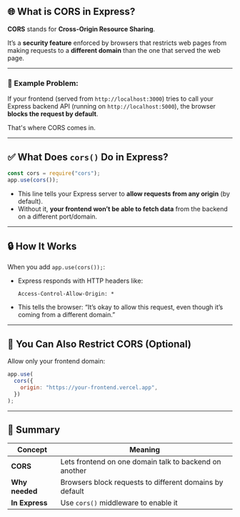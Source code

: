 ## 🌐 What is CORS in Express?

**CORS** stands for **Cross-Origin Resource Sharing**.

It’s a **security feature** enforced by browsers that restricts web pages from making requests to a **different domain** than the one that served the web page.

---

### 🧠 Example Problem:

If your frontend (served from `http://localhost:3000`) tries to call your Express backend API (running on `http://localhost:5000`), the browser **blocks the request by default**.

That's where CORS comes in.

---

## ✅ What Does `cors()` Do in Express?

```js
const cors = require("cors");
app.use(cors());
```

- This line tells your Express server to **allow requests from any origin** (by default).
- Without it, **your frontend won’t be able to fetch data** from the backend on a different port/domain.

---

## 🔒 How It Works

When you add `app.use(cors());`:

- Express responds with HTTP headers like:

  ```
  Access-Control-Allow-Origin: *
  ```

- This tells the browser: “It’s okay to allow this request, even though it’s coming from a different domain.”

---

## 🎯 You Can Also Restrict CORS (Optional)

Allow only your frontend domain:

```js
app.use(
  cors({
    origin: "https://your-frontend.vercel.app",
  })
);
```

---

## 📌 Summary

| Concept        | Meaning                                                 |
| -------------- | ------------------------------------------------------- |
| **CORS**       | Lets frontend on one domain talk to backend on another  |
| **Why needed** | Browsers block requests to different domains by default |
| **In Express** | Use `cors()` middleware to enable it                    |
